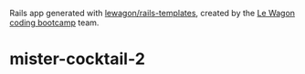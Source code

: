 Rails app generated with [lewagon/rails-templates](https://github.com/lewagon/rails-templates), created by the [Le Wagon coding bootcamp](https://www.lewagon.com) team.
# mister-cocktail-2
